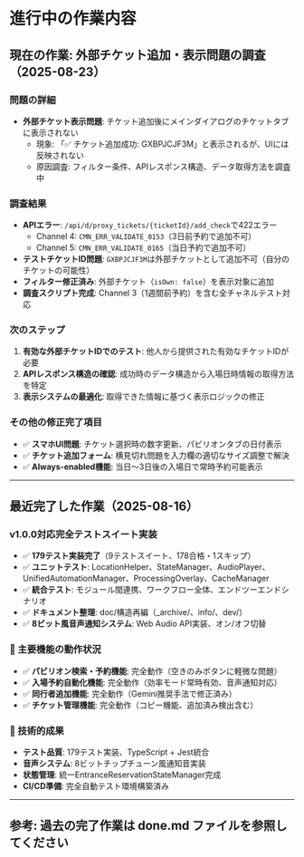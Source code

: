 # 進行中の作業内容

## 現在の作業: 外部チケット追加・表示問題の調査（2025-08-23）

### 問題の詳細
- **外部チケット表示問題**: チケット追加後にメインダイアログのチケットタブに表示されない
  - 現象: 「✅ チケット追加成功: GXBPJCJF3M」と表示されるが、UIには反映されない
  - 原因調査: フィルター条件、APIレスポンス構造、データ取得方法を調査中

### 調査結果
- **APIエラー**: `/api/d/proxy_tickets/{ticketId}/add_check`で422エラー
  - Channel 4: `CMN_ERR_VALIDATE_0153`（3日前予約で追加不可）
  - Channel 5: `CMN_ERR_VALIDATE_0165`（当日予約で追加不可）
- **テストチケットID問題**: `GXBPJCJF3M`は外部チケットとして追加不可（自分のチケットの可能性）
- **フィルター修正済み**: 外部チケット（`isOwn: false`）を表示対象に追加
- **調査スクリプト完成**: Channel 3（1週間前予約）を含む全チャネルテスト対応

### 次のステップ
1. **有効な外部チケットIDでのテスト**: 他人から提供された有効なチケットIDが必要
2. **APIレスポンス構造の確認**: 成功時のデータ構造から入場日時情報の取得方法を特定
3. **表示システムの最適化**: 取得できた情報に基づく表示ロジックの修正

### その他の修正完了項目
- ✅ **スマホUI問題**: チケット選択時の数字更新、パビリオンタブの日付表示
- ✅ **チケット追加フォーム**: 横見切れ問題を入力欄の適切なサイズ調整で解決
- ✅ **Always-enabled機能**: 当日〜3日後の入場日で常時予約可能表示

---

## 最近完了した作業（2025-08-16）

### v1.0.0対応完全テストスイート実装
- ✅ **179テスト実装完了**（9テストスイート、178合格・1スキップ）
- ✅ **ユニットテスト**: LocationHelper、StateManager、AudioPlayer、UnifiedAutomationManager、ProcessingOverlay、CacheManager
- ✅ **統合テスト**: モジュール間連携、ワークフロー全体、エンドツーエンドシナリオ
- ✅ **ドキュメント整理**: doc/構造再編（_archive/、info/、dev/）
- ✅ **8ビット風音声通知システム**: Web Audio API実装、オン/オフ切替

### 🎯 主要機能の動作状況
- ✅ **パビリオン検索・予約機能**: 完全動作（空きのみボタンに軽微な問題）
- ✅ **入場予約自動化機能**: 完全動作（効率モード常時有効、音声通知対応）
- ✅ **同行者追加機能**: 完全動作（Gemini推奨手法で修正済み）
- ✅ **チケット管理機能**: 完全動作（コピー機能、追加済み検出含む）

### 🔧 技術的成果
- **テスト品質**: 179テスト実装、TypeScript + Jest統合
- **音声システム**: 8ビットチップチューン風通知音実装
- **状態管理**: 統一EntranceReservationStateManager完成
- **CI/CD準備**: 完全自動テスト環境構築済み

---

## 参考: 過去の完了作業は done.md ファイルを参照してください